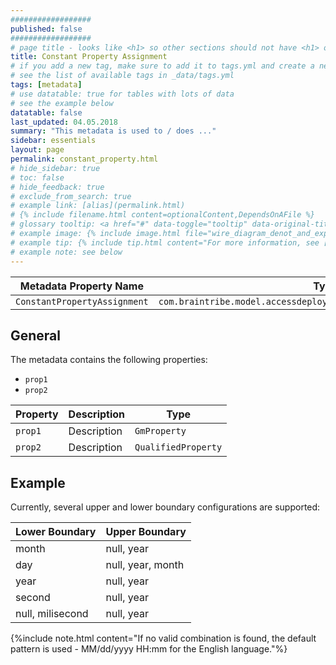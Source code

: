 ```yaml
---
##################
published: false
##################
# page title - looks like <h1> so other sections should not have <h1> or single-hash headings
title: Constant Property Assignment
# if you add a new tag, make sure to add it to tags.yml and create a new page in pages/tags
# see the list of available tags in _data/tags.yml
tags: [metadata]
# use datatable: true for tables with lots of data
# see the example below
datatable: false
last_updated: 04.05.2018
summary: "This metadata is used to / does ..."
sidebar: essentials
layout: page
permalink: constant_property.html
# hide_sidebar: true
# toc: false
# hide_feedback: true
# exclude_from_search: true
# example link: [alias](permalink.html)
# {% include filename.html content=optionalContent,DependsOnAFile %}
# glossary tooltip: <a href="#" data-toggle="tooltip" data-original-title="{{site.data.glossary.entity_type}}">entity types</a>
# example image: {% include image.html file="wire_diagram_denot_and_experts.png" max-width=600 %}
# example tip: {% include tip.html content="For more information, see [Metadata](general_metadata_properties.html)" %}
# example note: see below
---
```


Metadata Property Name  | Type Signature  
------- | -----------
`ConstantPropertyAssignment` | `com.braintribe.model.accessdeployment.smart.meta.ConstantPropertyAssignment`

## General

The metadata contains the following properties:
* `prop1`
* `prop2`

Property | Description | Type
------| --------- | -------
`prop1` | Description | `GmProperty`
`prop2` | Description | `QualifiedProperty`

## Example
Currently, several upper and lower boundary configurations are supported:

Lower Boundary | Upper Boundary
------| ---------
month | null, year
day | null, year, month
year | null, year
second | null, year
null, milisecond | null, year

{%include note.html content="If no valid combination is found, the default pattern is used - MM/dd/yyyy HH:mm for the English language."%}

